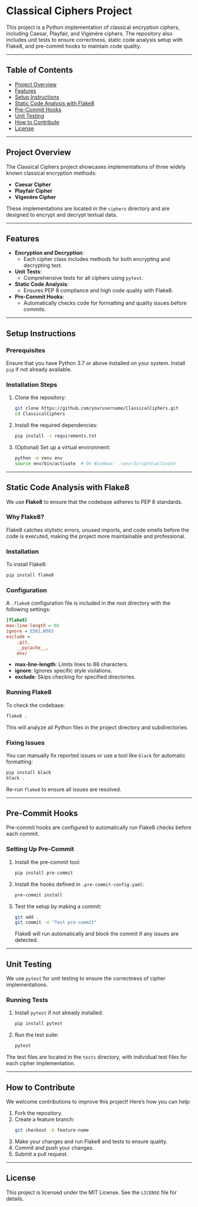 # Classical Ciphers Project

This project is a Python implementation of classical encryption ciphers, including Caesar, Playfair, and Vigenère ciphers. The repository also includes unit tests to ensure correctness, static code analysis setup with Flake8, and pre-commit hooks to maintain code quality.

---

## Table of Contents

- [Project Overview](#project-overview)
- [Features](#features)
- [Setup Instructions](#setup-instructions)
- [Static Code Analysis with Flake8](#static-code-analysis-with-flake8)
- [Pre-Commit Hooks](#pre-commit-hooks)
- [Unit Testing](#unit-testing)
- [How to Contribute](#how-to-contribute)
- [License](#license)

---

## Project Overview
The Classical Ciphers project showcases implementations of three widely known classical encryption methods:
- **Caesar Cipher**
- **Playfair Cipher**
- **Vigenère Cipher**

These implementations are located in the `ciphers` directory and are designed to encrypt and decrypt textual data.

---

## Features
- **Encryption and Decryption**:
  - Each cipher class includes methods for both encrypting and decrypting text.
- **Unit Tests**:
  - Comprehensive tests for all ciphers using `pytest`.
- **Static Code Analysis**:
  - Ensures PEP 8 compliance and high code quality with Flake8.
- **Pre-Commit Hooks**:
  - Automatically checks code for formatting and quality issues before commits.

---

## Setup Instructions

### Prerequisites
Ensure that you have Python 3.7 or above installed on your system. Install `pip` if not already available.

### Installation Steps
1. Clone the repository:
   ```bash
   git clone https://github.com/yourusername/ClassicalCiphers.git
   cd ClassicalCiphers
   ```

2. Install the required dependencies:
   ```bash
   pip install -r requirements.txt
   ```

3. (Optional) Set up a virtual environment:
   ```bash
   python -m venv env
   source env/bin/activate  # On Windows: .\env\Scripts\activate
   ```

---

## Static Code Analysis with Flake8

We use **Flake8** to ensure that the codebase adheres to PEP 8 standards.

### Why Flake8?
Flake8 catches stylistic errors, unused imports, and code smells before the code is executed, making the project more maintainable and professional.

### Installation
To install Flake8:
```bash
pip install flake8
```

### Configuration
A `.flake8` configuration file is included in the root directory with the following settings:
```ini
[flake8]
max-line-length = 88
ignore = E501,W503
exclude =
    .git,
    __pycache__,
    env/
```
- **max-line-length**: Limits lines to 88 characters.
- **ignore**: Ignores specific style violations.
- **exclude**: Skips checking for specified directories.

### Running Flake8
To check the codebase:
```bash
flake8 .
```
This will analyze all Python files in the project directory and subdirectories.

### Fixing Issues
You can manually fix reported issues or use a tool like `black` for automatic formatting:
```bash
pip install black
black .
```
Re-run `flake8` to ensure all issues are resolved.

---

## Pre-Commit Hooks

Pre-commit hooks are configured to automatically run Flake8 checks before each commit.

### Setting Up Pre-Commit
1. Install the pre-commit tool:
   ```bash
   pip install pre-commit
   ```

2. Install the hooks defined in `.pre-commit-config.yaml`:
   ```bash
   pre-commit install
   ```

3. Test the setup by making a commit:
   ```bash
   git add .
   git commit -m "Test pre-commit"
   ```
   Flake8 will run automatically and block the commit if any issues are detected.

---

## Unit Testing

We use `pytest` for unit testing to ensure the correctness of cipher implementations.

### Running Tests
1. Install `pytest` if not already installed:
   ```bash
   pip install pytest
   ```

2. Run the test suite:
   ```bash
   pytest
   ```

The test files are located in the `tests` directory, with individual test files for each cipher implementation.

---

## How to Contribute

We welcome contributions to improve this project! Here’s how you can help:

1. Fork the repository.
2. Create a feature branch:
   ```bash
   git checkout -b feature-name
   ```
3. Make your changes and run Flake8 and tests to ensure quality.
4. Commit and push your changes.
5. Submit a pull request.

---

## License

This project is licensed under the MIT License. See the `LICENSE` file for details.

